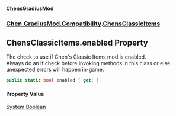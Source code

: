 
#### [ChensGradiusMod](index 'index')

### [Chen.GradiusMod.Compatibility](F8aFQlqLO5uD9A4izEhK_Q 'Chen.GradiusMod.Compatibility').[ChensClassicItems](m245rwaqdexm7CWkve8NAQ 'Chen.GradiusMod.Compatibility.ChensClassicItems')

## ChensClassicItems.enabled Property
The check to use if Chen's Classic Items mod is enabled.  
Always do an if check before invoking methods in this class or else unexpected errors will happen in-game.  
```csharp
public static bool enabled { get; }
```

#### Property Value
[System.Boolean](https://docs.microsoft.com/en-us/dotnet/api/System.Boolean 'System.Boolean')

